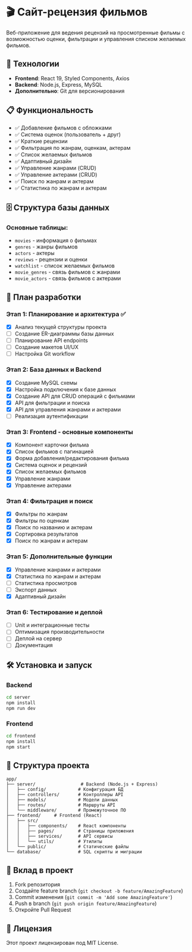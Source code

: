 # 🎬 Сайт-рецензия фильмов

Веб-приложение для ведения рецензий на просмотренные фильмы с возможностью оценки, фильтрации и управления списком желаемых фильмов.

## 🚀 Технологии

- **Frontend**: React 19, Styled Components, Axios
- **Backend**: Node.js, Express, MySQL
- **Дополнительно**: Git для версионирования

## 📋 Функциональность

- ✅ Добавление фильмов с обложками
- ✅ Система оценок (пользователь + друг)
- ✅ Краткие рецензии
- ✅ Фильтрация по жанрам, оценкам, актерам
- ✅ Список желаемых фильмов
- ✅ Адаптивный дизайн
- ✅ Управление жанрами (CRUD)
- ✅ Управление актерами (CRUD)
- ✅ Поиск по жанрам и актерам
- ✅ Статистика по жанрам и актерам

## 🗄️ Структура базы данных

### Основные таблицы:
- `movies` - информация о фильмах
- `genres` - жанры фильмов
- `actors` - актеры
- `reviews` - рецензии и оценки
- `watchlist` - список желаемых фильмов
- `movie_genres` - связь фильмов с жанрами
- `movie_actors` - связь фильмов с актерами

## 🎯 План разработки

### Этап 1: Планирование и архитектура ✅
- [x] Анализ текущей структуры проекта
- [ ] Создание ER-диаграммы базы данных
- [ ] Планирование API endpoints
- [ ] Создание макетов UI/UX
- [ ] Настройка Git workflow

### Этап 2: База данных и Backend
- [x] Создание MySQL схемы
- [x] Настройка подключения к базе данных
- [x] Создание API для CRUD операций с фильмами
- [x] API для фильтрации и поиска
- [x] API для управления жанрами и актерами
- [ ] Реализация аутентификации

### Этап 3: Frontend - основные компоненты
- [x] Компонент карточки фильма
- [x] Список фильмов с пагинацией
- [x] Форма добавления/редактирования фильма
- [x] Система оценок и рецензий
- [x] Список желаемых фильмов
- [x] Управление жанрами
- [x] Управление актерами

### Этап 4: Фильтрация и поиск
- [x] Фильтры по жанрам
- [x] Фильтры по оценкам
- [x] Поиск по названию и актерам
- [x] Сортировка результатов
- [x] Поиск по жанрам и актерам

### Этап 5: Дополнительные функции
- [x] Управление жанрами и актерами
- [x] Статистика по жанрам и актерам
- [ ] Статистика просмотров
- [ ] Экспорт данных
- [x] Адаптивный дизайн

### Этап 6: Тестирование и деплой
- [ ] Unit и интеграционные тесты
- [ ] Оптимизация производительности
- [ ] Деплой на сервер
- [ ] Документация

## 🛠️ Установка и запуск

### Backend
```bash
cd server
npm install
npm run dev
```

### Frontend
```bash
cd frontend
npm install
npm start
```

## 📁 Структура проекта

```
app/
├── server/                 # Backend (Node.js + Express)
│   ├── config/            # Конфигурация БД
│   ├── controllers/       # Контроллеры API
│   ├── models/            # Модели данных
│   ├── routes/            # Маршруты API
│   └── middleware/        # Промежуточное ПО
├── frontend/     # Frontend (React)
│   ├── src/
│   │   ├── components/    # React компоненты
│   │   ├── pages/         # Страницы приложения
│   │   ├── services/      # API сервисы
│   │   └── utils/         # Утилиты
│   └── public/            # Статические файлы
└── database/              # SQL скрипты и миграции
```

## 🤝 Вклад в проект

1. Fork репозитория
2. Создайте feature branch (`git checkout -b feature/AmazingFeature`)
3. Commit изменения (`git commit -m 'Add some AmazingFeature'`)
4. Push в branch (`git push origin feature/AmazingFeature`)
5. Откройте Pull Request

## 📝 Лицензия

Этот проект лицензирован под MIT License.
